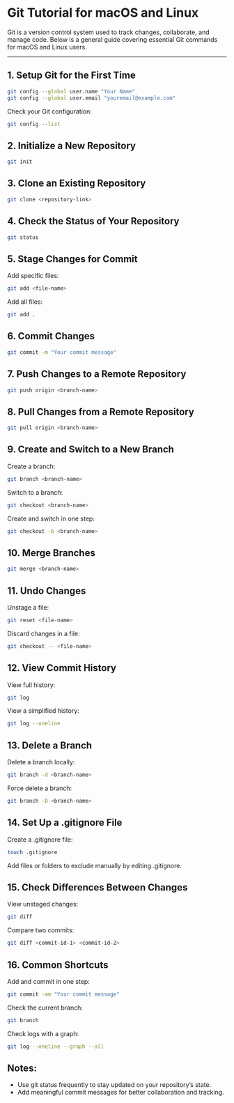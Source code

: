 # Git Tutorial for macOS and Linux

Git is a version control system used to track changes, collaborate, and manage code. Below is a general guide covering essential Git commands for macOS and Linux users.

---

## 1. Setup Git for the First Time
```bash
git config --global user.name "Your Name"
git config --global user.email "youremail@example.com"
```

Check your Git configuration:
```bash
git config --list
```

## 2. Initialize a New Repository
```bash
git init
```

## 3. Clone an Existing Repository
```bash
git clone <repository-link>
```

## 4. Check the Status of Your Repository
```bash
git status
```

## 5. Stage Changes for Commit

Add specific files:
``` bash
git add <file-name>
```

Add all files:
```bash
git add .
```

## 6. Commit Changes
```bash
git commit -m "Your commit message"
```

## 7. Push Changes to a Remote Repository
```bash
git push origin <branch-name>
```

## 8. Pull Changes from a Remote Repository
```bash
git pull origin <branch-name>
```

## 9. Create and Switch to a New Branch

Create a branch:
```bash
git branch <branch-name>
```

Switch to a branch:
```bash
git checkout <branch-name>
```

Create and switch in one step:
```bash
git checkout -b <branch-name>
```


## 10. Merge Branches
```bash
git merge <branch-name>
```


## 11. Undo Changes
Unstage a file:
```bash
git reset <file-name>
```

Discard changes in a file:
```bash
git checkout -- <file-name>
```



## 12. View Commit History
View full history:
```bash
git log
```

View a simplified history:
```bash
git log --oneline
```



## 13. Delete a Branch
Delete a branch locally:
```bash
git branch -d <branch-name>
```

Force delete a branch:
```bash
git branch -D <branch-name>
```

## 14. Set Up a .gitignore File
Create a .gitignore file:
```bash
touch .gitignore
```

Add files or folders to exclude manually by editing .gitignore.

## 15. Check Differences Between Changes
View unstaged changes:
```bash
git diff
```

Compare two commits:
```bash
git diff <commit-id-1> <commit-id-2>
```

## 16. Common Shortcuts
Add and commit in one step:
```bash
git commit -am "Your commit message"
```

Check the current branch:
```bash
git branch
```

Check logs with a graph:
```bash
git log --oneline --graph --all
```

## Notes:
- Use git status frequently to stay updated on your repository’s state.
- Add meaningful commit messages for better collaboration and tracking.
